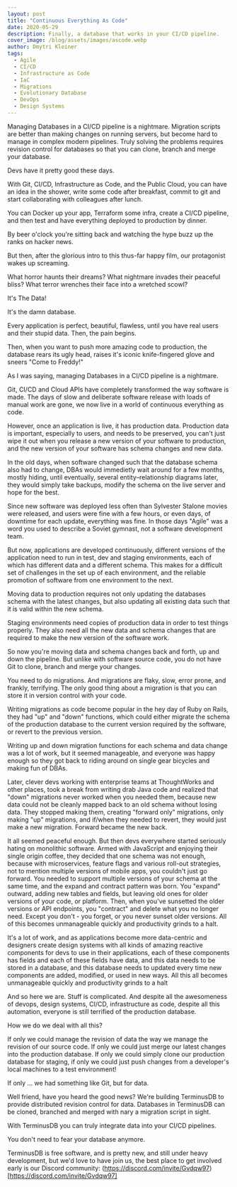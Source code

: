 ```yaml
---
layout: post
title: "Continuous Everything As Code"
date: 2020-05-29
description: Finally, a database that works in your CI/CD pipeline.
cover_image: /blog/assets/images/ascode.webp
author: Dmytri Kleiner
tags:
  - Agile
  - CI/CD
  - Infrastructure as Code
  - IaC
  - Migrations
  - Evolutionary Database
  - DevOps
  - Design Systems
---
```


Managing Databases in a CI/CD pipeline is a nightmare. Migration scripts are
better than making changes on running servers, but become hard to manage in
complex modern pipelines. Truly solving the problems requires revision control
for databases so that you can clone, branch and merge your database.

Devs have it pretty good these days.

With Git, CI/CD, Infrastructure as Code, and the Public Cloud, you can have an
idea in the shower, write some code after breakfast, commit to git and start
collaborating with colleagues after lunch.

You can Docker up your app, Terraform some infra, create a CI/CD pipeline, and
then test and have everything deployed to production by dinner.

By beer o'clock you're sitting back and watching the hype buzz up the ranks on
hacker news.

But then, after the glorious intro to this thus-far happy film, our protagonist
wakes up screaming.

What horror haunts their dreams? What nightmare invades their peaceful bliss?
What terror wrenches their face into a wretched scowl?

It's The Data!

It's the damn database.

Every application is perfect, beautiful, flawless, until you have real users
and their stupid data. Then, the pain begins.

Then, when you want to push more amazing code to production, the database rears
its ugly head, raises it's iconic knife-fingered glove and sneers "Come to
Freddy!"

As I was saying, managing Databases in a CI/CD pipeline is a nightmare.

Git, CI/CD and Cloud APIs have completely transformed the way software is made.
The days of slow and deliberate software release with loads of manual work are
gone, we now live in a world of continuous everything as code.

However, once an application is live, it has production data. Production data
is important, especially to users, and needs to be preserved, you can't just
wipe it out when you release a new version of your software to production, and
the new version of your software has schema changes and new data.

In the old days, when software changed such that the database schema also had
to change, DBAs would immedietly wait around for a few months, mostly hiding,
until eventually, several entity–relationship diagrams later, they would simply
take backups, modify the schema on the live server and hope for the best.

Since new software was deployed less often than Sylvester Stalone movies were
released, and users were fine with a few hours, or even days, of downtime for
each update, everything was fine. In those days "Agile" was a word you used to
describe a Soviet gymnast, not a software development team.

But now, applications are developed continuously, different versions of the
application need to run in test, dev and staging environments, each of which
has different data and a different schema. This makes for a difficult set of
challenges in the set up of each environment, and the reliable promotion of
software from one environment to the next.

Moving data to production requires not only updating the databases schema with
the latest changes, but also updating all existing data such that it is valid
within the new schema.

Staging environments need copies of production data in order to test things
properly. They also need all the new data and schema changes that are required
to make the new version of the software work.

So now you're moving data and schema changes back and forth, up and down the
pipeline. But unlike with software source code, you do not have Git to clone,
branch and merge your changes.

You need to do migrations. And migrations are flaky, slow, error prone, and
frankly, terrifying. The only good thing about a migration is that you can
store it in version control with your code.

Writing migrations as code become popular in the hey day of Ruby on Rails, they
had "up" and "down" functions, which could either migrate the schema of the
production database to the current version required by the software, or revert
to the previous version. 

Writing up and down migration functions for each schema and data change was
a lot of work, but it seemed manageable, and everyone was happy enough so they
got back to riding around on single gear bicycles and making fun of DBAs.

Later, clever devs working with enterprise teams at ThoughtWorks and other
places, took a break from writing drab Java code and realized that "down"
migrations never worked when you needed them, because new data could not be
cleanly mapped back to an old schema without losing data. They stopped making
them, creating "forward only" migrations, only making "up" migrations, and
if/when they needed to revert, they would just make a new migration. Forward
became the new back.

It all seemed peaceful enough. But then devs everywhere started seriously
hating on monolithic software. Armed with JavaScript and enjoying their single
origin coffee, they decided that one schema was not enough, because with
microservices, feature flags and various roll-out strategies, not to mention
multiple versions of mobile apps, you couldn't just go forward. You needed to
support multiple versions of your schema at the same time, and the expand and
contract pattern was born. You "expand" outward, adding new tables and fields,
but leaving old ones for older versions of your code, or platform. Then, when
you've sunsetted the older versions or API endpoints, you "contract" and delete
what you no longer need. Except you don't - you forget, or you never sunset
older versions. All of this becomes unmanageable quickly and productivity
grinds to a halt.

It's a lot of work, and as applications become more data-centric and designers
create design systems with all kinds of amazing reactive components for devs to
use in their applications, each of these components has fields and each of
these fields have data, and this data needs to be stored in a database, and
this database needs to updated every time new components are added, modified,
or used in new ways. All this all becomes unmanageable quickly and productivity
grinds to a halt

And so here we are. Stuff is complicated. And despite all the awesomeness of
devops, design systems, CI/CD, infrastructure as code, despite all this
automation, everyone is still terrified of the production database.

How we do we deal with all this?

If only we could manage the revision of data the way we manage the revision of
our source code. If only we could just merge our latest changes into the
production database. If only we could simply clone our production database for
staging, if only we could just push changes from a developer's local machines
to a test environment!

If only ... we had something like Git, but for data.

Well friend, have you heard the good news? We're building TerminusDB to provide
distributed revision control for data. Databases in TerminusDB can be cloned,
branched and merged with nary a migration script in sight.

With TerminusDB you can truly integrate data into your CI/CD pipelines.

You don't need to fear your database anymore.

TerminusDB is free software, and is pretty new, and still under heavy
development, but we'd love to have join us, the best place to get involved
early is our Discord community:
(https://discord.com/invite/Gvdqw97)[https://discord.com/invite/Gvdqw97]

